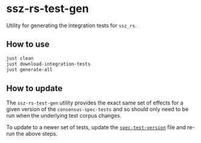 # ssz-rs-test-gen

Utility for generating the integration tests for `ssz_rs`.

## How to use

```bash
just clean
just download-integration-tests
just generate-all
```

## How to update

The `ssz-rs-test-gen` utility provides the exact same set of effects for a given version of the `consensus-spec-tests`
and so should only need to be run when the underlying test corpus changes.

To update to a newer set of tests, update the [`spec-test-version`](./spec-test-version) file and re-run the above steps.
